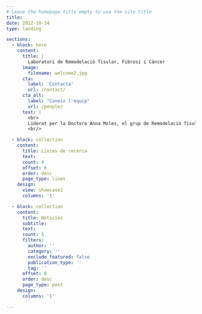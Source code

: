 ```yaml
---
# Leave the homepage title empty to use the site title
title:
date: 2022-10-24
type: landing

sections:
  - block: hero
    content:
      title: |
        Laboratori de Remodelació Tisular, Fibrosi i Càncer
      image:
        filename: welcome2.jpg
      cta:
        label: 'Contacta'
        url: /contact/
      cta_alt:
        label: "Coneix l'equip"
        url: /people/
      text: |
        <br>
        Liderat per la Doctora Anna Moles, el grup de Remodelació Tisular, Fibrosi i Càncer té un enfocament científic transversal, amb un equip punter d'investigadors que treballa amb les técniques més avançades.
        <br/>

  - block: collection
    content:
      title: Línies de recerca
      text:
      count: 4
      offset: 0
      order: desc
      page_type: lines
    design:
      view: showcase2
      columns: '1'

  - block: collection
    content:
      title: Notícies
      subtitle:
      text:
      count: 5
      filters:
        author: ''
        category: ''
        exclude_featured: false
        publication_type: ''
        tag: ''
      offset: 0
      order: desc
      page_type: post
    design:
      columns: '1'

---
```

